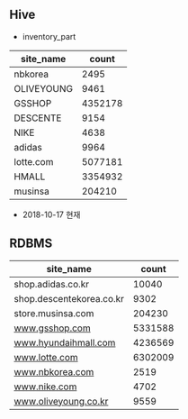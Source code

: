 ## Hive
* inventory_part  

site_name | count
----------|---
nbkorea|2495
OLIVEYOUNG|9461
GSSHOP|4352178
DESCENTE|9154
NIKE|4638
adidas|9964
lotte.com|5077181
HMALL|3354932
musinsa|204210

* 2018-10-17 현재

## RDBMS

site_name | count
----------|---
shop.adidas.co.kr	|10040
shop.descentekorea.co.kr	|9302
store.musinsa.com	|204230
www.gsshop.com|5331588
www.hyundaihmall.com|4236569
www.lotte.com|6302009
www.nbkorea.com|2519
www.nike.com|4702
www.oliveyoung.co.kr|9559
